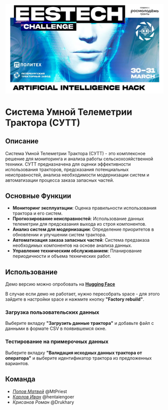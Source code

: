 ![1714642654932](image/README/1714642654932.png)



# Система Умной Телеметрии Трактора (СУТТ)

## Описание
 Система Умной Телеметрии Трактора (СУТТ) - это комплексное решение для мониторинга и анализа работы сельскохозяйственной техники. СУТТ предназначена для оценки эффективности использования тракторов, предсказания потенциальных неисправностей, анализа необходимости модернизации систем и автоматизации процесса заказа запасных частей.

## Основные Функции
- **Мониторинг эксплуатации**: Оценка правильности использования трактора и его систем.
- **Прогнозирование неисправностей**: Использование данных телеметрии для предсказания выхода из строя компонентов.
- **Анализ систем для модернизации**: Определение приоритетов в обновлении и улучшении систем трактора.
- **Автоматизация заказа запасных частей**: Система предзаказа необходимых компонентов на основе анализа данных.
- **Управление техническим обслуживанием**: Планирование периодичности и объема технических работ.

## Использование

 Демо версию можно опробовать на **[Hugging Face](https://huggingface.co/spaces/vanus/hahatractor)**

В случае если демо не работает, нужно пересобрать space - для этого зайдите в настройки space и нажмите кнопку **"Factory rebuild"**.

### Загрузка пользовательских данных

Выберите вкладку **"Загрузить данные трактора"** и добавьте файл с данными в формате CSV в появившемся окне.

### Тестирование на примерочных данных

Выберите вкладку **"Валидация исходных данных трактора от оператора"** и выберите идентификатор трактора из предложенных вариантов.

## Команда

- _[Попов Матвей](https://github.com/MtPriest)_ @MtPriest
- _[Карлов Иван](https://github.com/DaEtoJostka)_ @hentaiengoer
- _Крисанов Роман_ @Drukhary